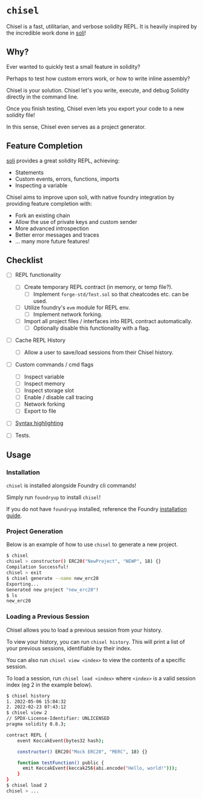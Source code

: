 # `chisel`

Chisel is a fast, utilitarian, and verbose solidity REPL. It is heavily inspired by the incredible work done in [soli](https://github.com/jpopesculian/soli)!


## Why?

Ever wanted to quickly test a small feature in solidity?

Perhaps to test how custom errors work, or how to write inline assembly?

Chisel is your solution. Chisel let's you write, execute, and debug Solidity directly in the command line.

Once you finish testing, Chisel even lets you export your code to a new solidity file!

In this sense, Chisel even serves as a project generator.


## Feature Completion

[soli](https://github.com/jpopesculian/soli) provides a great solidity REPL, achieving:

- Statements
- Custom events, errors, functions, imports
- Inspecting a variable

Chisel aims to improve upon soli, with native foundry integration by providing feature completion with:

- Fork an existing chain
- Allow the use of private keys and custom sender
- More advanced introspection
- Better error messages and traces
- ... many more future features!


## Checklist

- [ ] REPL functionality
  - [ ] Create temporary REPL contract (in memory, or temp file?).
    - [ ] Implement `forge-std/Test.sol` so that cheatcodes etc. can be used.
  - [ ] Utilize foundry's `evm` module for REPL env.
    - [ ] Implement network forking.
  - [ ] Import all project files / interfaces into REPL contract automatically.
    - [ ] Optionally disable this functionality with a flag.
- [ ] Cache REPL History
  - [ ] Allow a user to save/load sessions from their Chisel history.
- [ ] Custom commands / cmd flags
  - [ ] Inspect variable
  - [ ] Inspect memory
  - [ ] Inspect storage slot
  - [ ] Enable / disable call tracing
  - [ ] Network forking
  - [ ] Export to file
- [ ] [Syntax highlighting](https://docs.rs/rustyline/10.0.0/rustyline/highlight/trait.Highlighter.html)
- [ ] Tests.


## Usage

### Installation

`chisel` is installed alongside Foundry cli commands!

Simply run `foundryup` to install `chisel`!

If you do not have `foundryup` installed, reference the Foundry [installation guide](../README.md#installation).


### Project Generation

Below is an example of how to use `chisel` to generate a new project.

```bash
$ chisel
chisel > constructor() ERC20("NewProject", "NEWP", 18) {}
Compilation Successful!
chisel > exit
$ chisel generate --name new_erc20
Exporting...
Generated new project "new_erc20"!
$ ls
new_erc20
```


### Loading a Previous Session

Chisel allows you to load a previous session from your history.

To view your history, you can run `chisel history`. This will print a list of your previous sessions, identifiable by their index.

You can also run `chisel view <index>` to view the contents of a specific session.

To load a session, run `chisel load <index>` where `<index>` is a valid session index (eg 2 in the example below).

```bash
$ chisel history
1. 2022-05-06 15:04:32
2. 2022-02-23 07:43:12
$ chisel view 2
// SPDX-License-Identifier: UNLICENSED
pragma solidity 0.8.3;

contract REPL {
    event KeccakEvent(bytes32 hash);

    constructor() ERC20("Mock ERC20", "MERC", 18) {}

    function testFunction() public {
      emit KeccakEvent(keccak256(abi.encode("Hello, world!")));
    }
}
$ chisel load 2
chisel > ...
```
